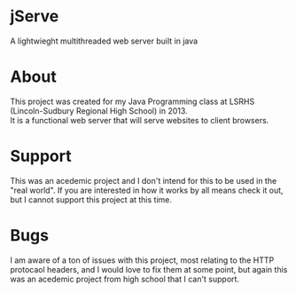 jServe
======

A lightwieght multithreaded web server built in java

About
=====

This project was created for my Java Programming class at LSRHS (Lincoln-Sudbury Regional High School) in 2013.  
It is a functional web server that will serve websites to client browsers.

Support
=======

This was an acedemic project and I don't intend for this to be used in the "real world".  If you are interested
in how it works by all means check it out, but I cannot support this project at this time.

Bugs
====

I am aware of a ton of issues with this project, most relating to the HTTP protocaol headers, and I would love to fix
them at some point, but again this was an acedemic project from high school that I can't support.

